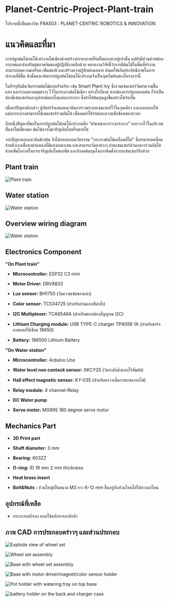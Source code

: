 # Planet-Centric-Project-Plant-train
โปรเจคนี้เป็นของวิชา FRA503 : PLANET-CENTRIC ROBOTICS &amp; INNOVATION

# แนวคิดและที่มา
การปลูกต้นไม้บนโต๊ะทำงานไม่เพียงช่วยสร้างบรรยากาศที่ร่มรื่นและน่าอยู่เท่านั้น แต่ยังมีส่วนช่วยฟอกอากาศและส่งเสริมสุขภาพจิตของผู้ปฏิบัติงานอีกด้วย หลายงานวิจัยชี้ว่าการมีต้นไม้ในพื้นที่ทำงานสามารถลดความเครียด เพิ่มสมาธิ และสร้างความรู้สึกผ่อนคลาย ส่งผลให้เกิดประสิทธิภาพในการทำงานที่ดีขึ้น ดังนั้นแนวคิดการปลูกต้นไม้บนโต๊ะทำงานจึงเป็นจุดเริ่มต้นของโครงการนี้

ในปัจจุบันมีนวัตกรรมต้นไม้แบบอัจฉริยะ เช่น Smart Plant Ivy ซึ่งรวมเซนเซอร์วัดค่าความชื้น แสง และระบบควบคุมต่างๆ ไว้ในกระถางต้นไม้เดียว อย่างไรก็ตาม หากต้องการปลูกหลายต้น ก็จำเป็นต้องมีเซนเซอร์และอุปกรณ์แยกในแต่ละกระถาง ซึ่งทำให้ต้นทุนสูงขึ้นอย่างไม่จำเป็น

เพื่อแก้ปัญหาดังกล่าว ผู้จัดทำจึงเสนอแนวคิดการรวมระบบเซนเซอร์ไว้ในจุดเดียว และออกแบบให้แต่ละกระถางสามารถใช้เซนเซอร์ร่วมกันได้ เพื่อลดค่าใช้จ่ายและความซับซ้อนของระบบ

อีกหนึ่งปัญหาที่พบในการปลูกต้นไม้บนโต๊ะทำงานคือ “ตำแหน่งการวางกระถาง” หากวางไว้ในบริเวณที่แสงไม่เพียงพอ ต้นไม้อาจไม่เจริญเติบโตหรือตายได้

จากปัญหาและแนวคิดข้างต้น จึงได้ออกแบบนวัตกรรม "กระถางต้นไม้เคลื่อนที่ได้" ซึ่งสามารถเคลื่อนย้ายตัวเองเพื่อหาตำแหน่งที่มีแสงเหมาะสม และสามารถวัดค่าต่างๆ ผ่านเซนเซอร์ส่วนกลางร่วมกันได้ ช่วยเพิ่มโอกาสในการเจริญเติบโตของพืช และยังลดต้นทุนในการติดตั้งระบบเซนเซอร์อีกด้วย

## Plant train

![Plant train](picture/plant_train.png)

## Water station

![Water station](picture/water_station.png)

## Overview wiring diagram
![Water station](picture/Overview-wiring-diagram.jpg)

## Electronics Component

**"On Plant train"**


- **Microcontroller:** ESP32 C3 mini

- **Motor Driver:** DRV8833

- **Lux sensor:** BH1750 (วัดความเข้มของแสง)

- **Color sensor:** TCS34725 (สำหรับอ่านแถบสีคำสั่ง)

- **I2C Multiplexer:** TCA9548A (สำหรับขยายช่องสัญญาณ I2C)

- **Lithium Charging module:** USB TYPE-C charger TP4056 1A (สำหรับชาร์จแบตเตอรี่ลิเธียม 18650)

- **ฺBattery:** 186500 Lithium Battery

**"On Water station"**

- **Microcontroller:** Arduino Uno

- **Water level non contack sensor:** XKCY25 (วัดระดับน้ำแบบไร้สัมผัส)

- **Hall effect magnetic sensor:** KY-035 (สำหรับตรวจเช็คการมาของรถไฟ)

- **Relay module:** 4 channel-Relay

- **DC Water pump**

- **Servo motor:** MG995 180 degree servo motor

## Mechanics Part

- **3D Print part**

- **Shaft diameter:** 3 mm

- **Bearing:** 603ZZ

- **O-ring:** ID 19 mm 2 mm thickness

- **Heat brass insert**

- **Bolt&Nuts :** ส่วนใหญ่เป็นขนาด M3 ยาว 6-12 mm ขึ้นอยู่กับส่วนไหนใส่ได้ยาวแค่ไหน

## อุปกรณ์ที่เหลือ

- กระถางรดน้ำเอง แบบใช้หลักการกาลักน้ำ

## ภาพ CAD การประกอบคร่าวๆ และส่วนประกอบ

![Explode view of wheel set](picture/explode-wheel-set.png)

![Wheel set assembly](picture/wheel_set.png)

![Base with wheel set assembly](picture/base-with-wheel-set.png)

![Base with motor driver/magnet/color sensor holder](picture/base-motor-drive-holder-color-sensor-holder-magnet-holder.png)

![Pot holder with watering tray on top base](picture/pot-holder-stand-and-water-tray.png)

![battery holder on the back and charger case](picture/Lithium-battery-holder-and-charger-case.png)


